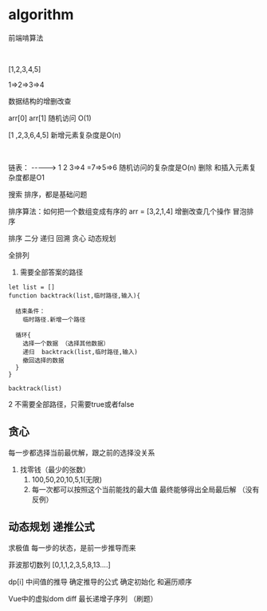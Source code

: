 # algorithm
前端啃算法


​

[1,2,3,4,5]
​

1=>2=>3=>4
​

数据结构的增删改查


arr[0]  arr[1]  随机访问 O(1)
​

[1 ,2,3,6,4,5] 新增元素复杂度是O(n)
​

​

链表：
 ----->
1    2       3=>4  =7=>5=>6
随机访问的复杂度是O(n) 
删除 和插入元素复杂度都是O1





搜索 排序，都是基础问题

排序算法：如何把一个数组变成有序的
arr = [3,2,1,4]
增删改查几个操作 
冒泡排序





排序
二分
递归
回溯
贪心
动态规划


全排列
  <!-- 1,2,3 这三个数字，打印全部的排列情况

  [3,2,] -->

1. 需要全部答案的路径
```
let list = []
function backtrack(list,临时路径,输入){

  结束条件：
    临时路径.新增一个路径

  循环{
    选择一个数据 （选择其他数据）
    递归  backtrack(list,临时路径,输入)
    撤回选择的数据
  }
}

backtrack(list)

```

2 不需要全部路径，只需要true或者false







## 贪心
每一步都选择当前最优解，跟之前的选择没关系
1. 找零钱（最少的张数）
   1. 100,50,20,10,5,1(无限)
   2. 每一次都可以按照这个当前能找的最大值 最终能够得出全局最后解 （没有反例）

## 动态规划  递推公式
求极值
每一步的状态，是前一步推导而来

<!-- 走迷宫 每一步都有数字，怎么走能够数字最小
   2    100     10
1  3    6       9
   4    7       3

走每一步 都保存一个不同状态的最优解 -->

菲波那切数列 
[0,1,1,2,3,5,8,13....]

dp[i] 中间值的推导
确定推导的公式
确定初始化 和遍历顺序

Vue中的虚拟dom diff 最长递增子序列 （刷题）